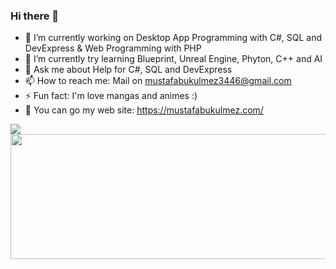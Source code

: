 ### Hi there 👋

- 🔭 I’m currently working on Desktop App Programming with C#, SQL and DevExpress & Web Programming with PHP
- 🌱 I’m currently try learning Blueprint, Unreal Engine, Phyton, C++ and AI
- 💬 Ask me about Help for C#, SQL and DevExpress
- 📫 How to reach me: Mail on mustafabukulmez3446@gmail.com
- ⚡ Fun fact: I'm love mangas and animes :)
- 👯 You can go my web site: https://mustafabukulmez.com/
<!--
Here are some ideas to get you started:
- 🔭 I’m currently working on ...
- 🌱 I’m currently learning ...
- 👯 I’m looking to collaborate on ...
- 🤔 I’m looking for help with ...
- 💬 Ask me about ...
- 📫 How to reach me: ...
- 😄 Pronouns: ...
- ⚡ Fun fact: ...
-->
<img src="https://github-readme-stats.vercel.app/api?username=MustafaBKLZ&&show_icons=true&title_color=ffffff&icon_color=bb2acf&text_color=daf7dc&bg_color=151515">
<img src="https://github-readme-stats.vercel.app/api/top-langs/?username=MustafaBKLZ&layout=compact&theme=dark" width="550" height="200" >
